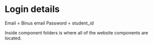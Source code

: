 # Login details

Email = Binus email
Password = student_id

Inside component folders is where all of the website components are located.
